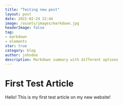 ```yaml
---
title: "Testing new post"
layout: post
date: 2022-02-24 22:44
image: /assets/images/markdown.jpg
headerImage: false
tag:
- markdown
- elements
star: true
category: blog
author: johndoe
description: Markdown summary with different options
---
```


# First Test Article

Hello! This is my first test article on my new website!
